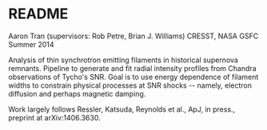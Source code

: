 README
======

Aaron Tran (supervisors: Rob Petre, Brian J. Williams)
CRESST, NASA GSFC
Summer 2014

Analysis of thin synchrotron emitting filaments in historical supernova
remnants.  Pipeline to generate and fit radial intensity profiles from Chandra
observations of Tycho's SNR.  Goal is to use energy dependence of filament
widths to constrain physical processes at SNR shocks -- namely, electron
diffusion and perhaps magnetic damping.

Work largely follows Ressler, Katsuda, Reynolds et al., ApJ, in press.,
preprint at arXiv:1406.3630.
